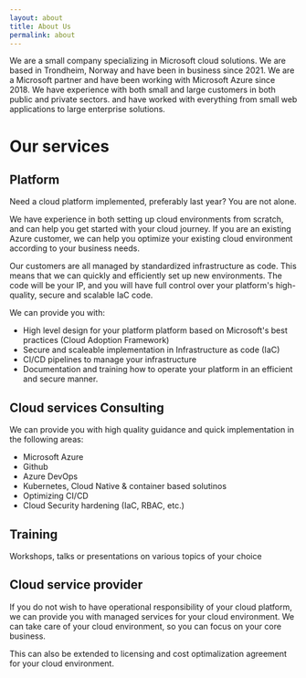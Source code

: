 ```yaml
---
layout: about
title: About Us
permalink: about
---
```


We are a small company specializing in Microsoft cloud solutions. We are based in Trondheim, Norway and have been in business since 2021. We are a Microsoft partner and have been working with Microsoft Azure since 2018. We have experience with both small and large customers in both public and private sectors. and have worked with everything from small web applications to large enterprise solutions.

# Our services

## Platform

Need a cloud platform implemented, preferably last year? You are not alone.

We have experience in both setting up cloud environments from scratch, and can help you get started with your cloud journey. If you are an existing Azure customer, we can help you optimize your existing cloud environment according to your business needs.

Our customers are all managed by standardized infrastructure as code. This means that we can quickly and efficiently set up new environments. The code will be your IP, and you will have full control over your platform's high-quality, secure and scalable IaC code.

We can provide you with:
- High level design for your platform platform based on Microsoft's best practices (Cloud Adoption Framework)
- Secure and scaleable implementation in Infrastructure as code (IaC)
- CI/CD pipelines to manage your infrastructure
- Documentation and training how to operate your platform in an efficient and secure manner.

## Cloud services Consulting

We can provide you with high quality guidance and quick implementation in the following areas: 

  - Microsoft Azure
  - Github
  - Azure DevOps
  - Kubernetes, Cloud Native & container based solutinos
  - Optimizing CI/CD
  - Cloud Security hardening (IaC, RBAC, etc.)

## Training

Workshops, talks or presentations on various topics of your choice

## Cloud service provider

If you do not wish to have operational responsibility of your cloud platform, we can provide you with managed services for your cloud environment. We can take care of your cloud environment, so you can focus on your core business.

This can also be extended to licensing and cost optimalization agreement for your cloud environment.